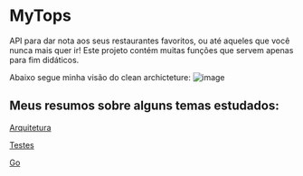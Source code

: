 # MyTops

API para dar nota aos seus restaurantes favoritos, ou até aqueles que você nunca mais quer ir!
  Este projeto contém muitas funções que servem apenas para fim didáticos.

Abaixo segue minha visão do clean archicteture:
![image](https://user-images.githubusercontent.com/98241492/209586928-c862ecc1-0439-4ccc-b44d-639d01857e0a.png)

## Meus resumos sobre alguns temas estudados:

[Arquitetura](https://www.notion.so/joanavidon/Arquitetura-Design-4b201c3dec7441d580356a6f415aea01)

[Testes](https://www.notion.so/joanavidon/Testes-de-Unidade-042de52263024548b03508d9671353f7)

[Go](https://www.notion.so/joanavidon/Go-150fab3ab8fc4d60a58a025e28d97051)
